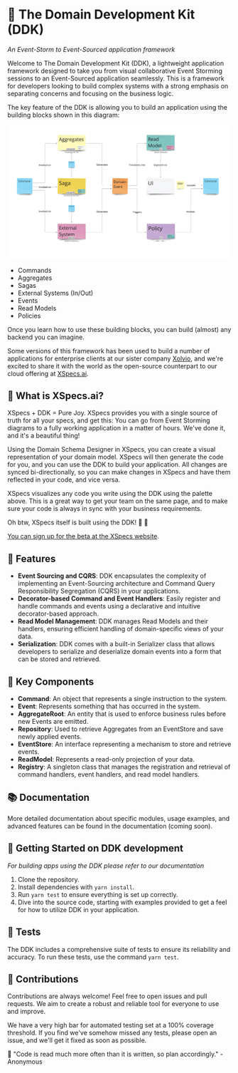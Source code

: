 # 🚀 The Domain Development Kit (DDK)

_An Event-Storm to Event-Sourced application framework_

Welcome to The Domain Development Kit (DDK), a lightweight application framework designed to take you from visual collaborative Event Storming sessions to an Event-Sourced application seamlessly. This is a framework for developers looking to build complex systems with a strong emphasis on separating concerns and focusing on the business logic.

The key feature of the DDK is allowing you to build an application using the building blocks shown in this diagram:

![DDK Palette](images/palette.png)

- Commands
- Aggregates
- Sagas
- External Systems (In/Out)
- Events
- Read Models
- Policies

Once you learn how to use these building blocks, you can build (almost) any backend you can imagine.

Some versions of this framework has been used to build a number of applications for enterprise clients at our sister company [Xolvio](https://www.xolv.io), and we're excited to share it with the world as the open-source counterpart to our cloud offering at [XSpecs.ai](https://www.xspecs.ai).

## 🤔 What is XSpecs.ai?
XSpecs + DDK = Pure Joy. XSpecs provides you with a single source of truth for all your specs, and get this: You can go from Event Storming diagrams to a fully working application in a matter of hours. We've done it, and it's a beautiful thing!

Using the Domain Schema Designer in XSpecs, you can create a visual representation of your domain model. XSpecs will then generate the code for you, and you can use the DDK to build your application. All changes are synced bi-directionally, so you can make changes in XSpecs and have them reflected in your code, and vice versa. 

XSpecs visualizes any code you write using the DDK using the palette above. This is a great way to get your team on the same page, and to make sure your code is always in sync with your business requirements.

Oh btw, XSpecs itself is built using the DDK! 🐶 🥣️ 

[You can sign up for the beta at the XSpecs website](https://www.xspecs.ai).

## 🌟 Features

- **Event Sourcing and CQRS**: DDK encapsulates the complexity of implementing an Event-Sourcing architecture and Command Query Responsibility Segregation (CQRS) in your applications.
- **Decorator-based Command and Event Handlers**: Easily register and handle commands and events using a declarative and intuitive decorator-based approach.
- **Read Model Management**: DDK manages Read Models and their handlers, ensuring efficient handling of domain-specific views of your data.
- **Serialization**: DDK comes with a built-in Serializer class that allows developers to serialize and deserialize domain events into a form that can be stored and retrieved.

## 🔑 Key Components

- **Command**: An object that represents a single instruction to the system.
- **Event**: Represents something that has occurred in the system.
- **AggregateRoot**: An entity that is used to enforce business rules before new Events are emitted.
- **Repository**: Used to retrieve Aggregates from an EventStore and save newly applied events.
- **EventStore**: An interface representing a mechanism to store and retrieve events.
- **ReadModel**: Represents a read-only projection of your data.
- **Registry**: A singleton class that manages the registration and retrieval of command handlers, event handlers, and read model handlers.

## 📚 Documentation

More detailed documentation about specific modules, usage examples, and advanced features can be found in the documentation (coming soon).

## 🚀 Getting Started on DDK development

_For building apps using the DDK please refer to our documentation_

1. Clone the repository.
2. Install dependencies with `yarn install`.
3. Run `yarn test` to ensure everything is set up correctly.
4. Dive into the source code, starting with examples provided to get a feel for how to utilize DDK in your application.

## 🧪 Tests

The DDK includes a comprehensive suite of tests to ensure its reliability and accuracy. To run these tests, use the command `yarn test`.

## 🤝 Contributions

Contributions are always welcome! Feel free to open issues and pull requests. We aim to create a robust and reliable tool for everyone to use and improve.

We have a very high bar for automated testing set at a 100% coverage threshold. If you find we've somehow missed any tests, please open an issue, and we'll get it fixed as soon as possible.

📖 "Code is read much more often than it is written, so plan accordingly." - Anonymous
